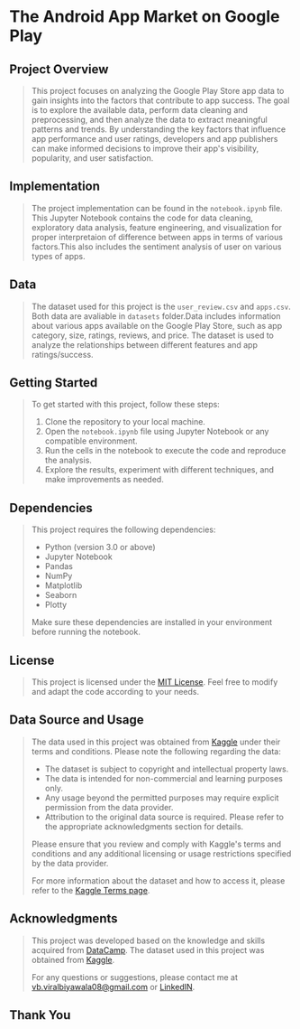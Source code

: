 # The Android App Market on Google Play

## Project Overview
> This project focuses on analyzing the Google Play Store app data to gain insights into the factors that contribute to app success. The goal is to explore the available data, perform data cleaning and preprocessing, and then analyze the data to extract meaningful patterns and trends. By understanding the key factors that influence app performance and user ratings, developers and app publishers can make informed decisions to improve their app's visibility, popularity, and user satisfaction.

## Implementation
> The project implementation can be found in the `notebook.ipynb` file. This Jupyter Notebook contains the code for data cleaning, exploratory data analysis, feature engineering, and visualization for proper interpretaion of difference between apps in terms of various factors.This also includes the sentiment analysis of user on various types of apps.

## Data
> The dataset used for this project is the `user_review.csv` and `apps.csv`. Both data are avaliable in `datasets` folder.Data includes information about various apps available on the Google Play Store, such as app category, size, ratings, reviews, and price. The dataset is used to analyze the relationships between different features and app ratings/success.

## Getting Started
> To get started with this project, follow these steps:
> 
> 1. Clone the repository to your local machine.
> 2. Open the `notebook.ipynb` file using Jupyter Notebook or any compatible environment.
> 3. Run the cells in the notebook to execute the code and reproduce the analysis.
> 4. Explore the results, experiment with different techniques, and make improvements as needed.

## Dependencies
> This project requires the following dependencies:
> - Python (version 3.0 or above)
> - Jupyter Notebook
> - Pandas
> - NumPy
> - Matplotlib
> - Seaborn
> - Plotty
> 
> Make sure these dependencies are installed in your environment before running the notebook.

## License
> This project is licensed under the [MIT License](LICENSE). Feel free to modify and adapt the code according to your needs.

## Data Source and Usage
> The data used in this project was obtained from [Kaggle](https://www.kaggle.com/) under their terms and conditions. Please note the following regarding the data:
> 
> - The dataset is subject to copyright and intellectual property laws.
> - The data is intended for non-commercial and learning purposes only.
> - Any usage beyond the permitted purposes may require explicit permission from the data provider.
> - Attribution to the original data source is required. Please refer to the appropriate acknowledgments section for details.
> 
> Please ensure that you review and comply with Kaggle's terms and conditions and any additional licensing or usage restrictions specified by the data provider.
> 
> For more information about the dataset and how to access it, please refer to the [Kaggle Terms page](https://www.kaggle.com/terms).

## Acknowledgments
> This project was developed based on the knowledge and skills acquired from [DataCamp](https://app.datacamp.com/). The dataset used in this project was obtained from [Kaggle](https://www.kaggle.com/).
>
> For any questions or suggestions, please contact me at vb.viralbiyawala08@gmail.com or [LinkedIN](https://www.linkedin.com/in/viralbiyawala/).

## **Thank You**
